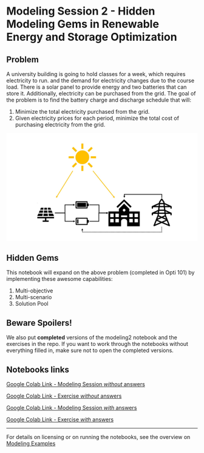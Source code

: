 # Modeling Session 2 - Hidden Modeling Gems in Renewable Energy and Storage Optimization

## Problem
A university building is going to hold classes for a week, which requires electricity to run. and the demand for electricity changes due to the course load. There is a solar panel to provide energy and two batteries that can store it. Additionally, electricity can be purchased from the grid. The goal of the problem is to find the battery charge and discharge schedule that will:
1. Minimize the total electricity purchased from the grid.
2. Given electricity prices for each period, minimize the total cost of purchasing electricity from the grid. 
<img src="modeling2_pic.jpg" alt="Markdown Monster icon"/>

## Hidden Gems
This notebook will expand on the above problem (completed in Opti 101) by implementing these awesome capabilities:
1. Multi-objective
2. Multi-scenario
3. Solution Pool 

## Beware Spoilers!
We also put **completed** versions of the modeling2 notebook and the exercises in the repo. If you want to work through the notebooks without everything filled in, make sure not to open the completed versions.

## Notebooks links

[Google Colab Link - Modeling Session *without* answers](https://colab.research.google.com/github/Gurobi/modeling-examples/blob/master/optimization201/Modeling_Session_2/modeling2.ipynb)

[Google Colab Link - Exercise *without* answers](https://colab.research.google.com/github/Gurobi/modeling-examples/blob/master/optimization201/Modeling_Session_2/exercise_set2.ipynb)

[Google Colab Link - Modeling Session *with* answers](https://colab.research.google.com/github/Gurobi/modeling-examples/blob/master/optimization201/Modeling_Session_2/completed_modeling2.ipynb)

[Google Colab Link - Exercise *with* answers](https://colab.research.google.com/github/Gurobi/modeling-examples/blob/master/optimization201/Modeling_Session_2/completed_exercise_set2.ipynb)

----
For details on licensing or on running the notebooks, see the overview on [Modeling Examples](../../)

